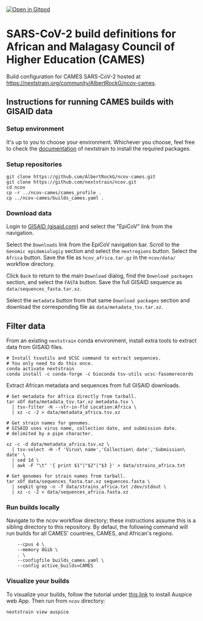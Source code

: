 [![Open in Gitpod](https://gitpod.io/button/open-in-gitpod.svg)](https://gitpod.io/#https://github.com/AlbertRockG/ncov-cames)
# SARS-CoV-2 build definitions for African and Malagasy Council of Higher Education (CAMES)

Build configuration for CAMES SARS-CoV-2 hosted at https://nextstrain.org/community/AlbertRockG/ncov-cames.

## Instructions for running CAMES builds with GISAID data

### Setup environment

It's up to you to choose your environment. Whichever you choose, feel free to check the [documentation](https://docs.nextstrain.org/projects/cli/en/stable/) of nextstrain to install the required packages.

### Setup repositories

```
git clone https://github.com/AlbertRockG/ncov-cames.git
git clone https://github.com/nextstrain/ncov.git
cd ncov
cp -r ../ncov-cames/cames_profile .
cp ../ncov-cames/builds_cames.yaml .
```
### Download data

Login to [GISAID (gisaid.com)](https://www.gisaid.org/) and select the "EpiCoV" link from the navigation.

Select the `Downloads` link from the EpiCoV navigation bar. Scroll to the `Genomic epidemiologiy` section and select the `nextregions` button. Select the `Africa` button. Save the file as `hcov_africa.tar.gz` in the `ncov/data/` workflow directory.

Click `Back` to return to the main `Download` dialog, find the `Download packages` section, and select the `FASTA` button. Save the full GISAID sequence as `data/sequences_fasta.tar.xz`.

Select the `metadata` button from that same `Download packages` section and download the corresponding file as `data/metadata_tsv.tar.xz`.

## Filter data

From an existing `nextstrain` conda environment, install extra tools to extract data from GISAID files.

```
# Install tsvutils and UCSC command to extract sequences.
# You only need to do this once.
conda activate nextstrain
conda install -c conda-forge -c bioconda tsv-utils ucsc-fasomerecords
```

Extract African metadata and sequences from full GISAID downloads.

```
# Get metadata for Africa directly from tarball.
tar xOf data/metadata_tsv.tar.xz metadata.tsv \
  | tsv-filter -H --str-in-fld Location:Africa \
  | xz -c -2 > data/metadata_africa.tsv.xz

# Get strain names for genomes.
# GISAID uses virus name, collection date, and submission date.
# delimited by a pipe character.

xz -c -d data/metadata_africa.tsv.xz \
  | tsv-select -H -f 'Virus\ name','Collection\ date','Submission\ date' \
  | sed 1d \
  | awk -F "\t" '{ print $1"|"$2"|"$3 }' > data/strains_africa.txt

# Get genomes for strain names from tarball.
tar xOf data/sequences_fasta.tar.xz sequences.fasta \
  | seqkit grep -n -f data/strains_africa.txt /dev/stdout \
  | xz -c -2 > data/sequences_africa.fasta.xz
```

### Run builds locally

Navigate to the ncov workflow directory; these instructions assume this is a sibling directory to this repository. By defaul, the following command will run builds for all CAMES' countries, CAMES, and African's regions.

```nextstrain build \
    --cpus 4 \
    --memory 8Gib \
    . \
    --configfile builds_cames.yaml \
    --config active_builds=CAMES
```
### Visualize your builds

To visualize your builds, follow the tutorial under [this link](https://docs.nextstrain.org/projects/auspice/en/stable/introduction/install.html) to install Auspice web App. Then run from `ncov` directory:

```
nextstrain view auspice
```
